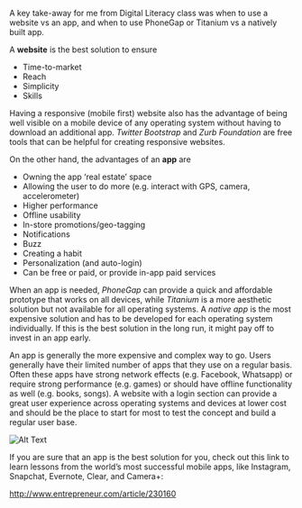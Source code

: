A key take-away for me from Digital Literacy class was when to use a website vs an app, and when to use PhoneGap or Titanium vs a natively built app.


A **website** is the best solution to ensure
* Time-to-market
* Reach
* Simplicity
* Skills


Having a responsive (mobile first) website also has the advantage of being well visible on a mobile device of any operating system without having to download an additional app. *Twitter Bootstrap* and *Zurb Foundation* are free tools that can be helpful for creating responsive websites.


On the other hand, the advantages of an **app** are
* Owning the app ‘real estate’ space
* Allowing the user to do more (e.g. interact with GPS, camera, accelerometer)
* Higher performance
* Offline usability
* In-store promotions/geo-tagging
* Notifications
* Buzz
* Creating a habit
* Personalization (and auto-login)
* Can be free or paid, or provide in-app paid services


When an app is needed, *PhoneGap* can provide a quick and affordable prototype that works on all devices, while *Titanium* is a more aesthetic solution but not available for all operating systems. A *native app* is the most expensive solution and has to be developed for each operating system individually. If this is the best solution in the long run, it might pay off to invest in an app early.


An app is generally the more expensive and complex way to go. Users generally have their limited number of apps that they use on a regular basis. Often these apps have strong network effects (e.g. Facebook, Whatsapp) or require strong performance (e.g. games) or should have offline functionality as well (e.g. books, songs). A website with a login section can provide a great user experience across operating systems and devices at lower cost and should be the place to start for most to test the concept and build a regular user base.

![Alt Text](http://t3n.de/news/wp-content/uploads/2012/06/mobile-website-infografik-ausschnitt--595x453.png)

If you are sure that an app is the best solution for you, check out this link to learn lessons from the world’s most successful mobile apps, like Instagram, Snapchat, Evernote, Clear, and Camera+:

http://www.entrepreneur.com/article/230160

